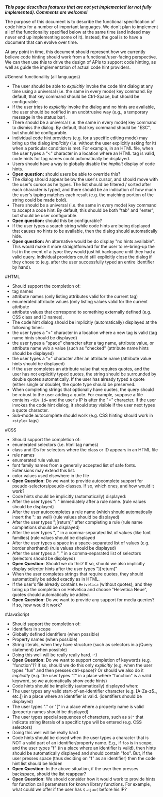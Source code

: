 _**This page describes features that are not yet implemented (or not fully implemented). Comments are welcome!**_

The purpose of this document is to describe the functional specification of code hints for a number of important languages. We don't plan to implement all of the functionality specified below at the same time (and indeed may never end up implementing some of it). Instead, the goal is to have a document that can evolve over time.

At any point in time, this document should represent how we currently believe code hinting should work from a functional/user-facing perspective. We can then use this to drive the design of APIs to support code hinting, as well as guide the implementation of actual code hint providers.

#General functionality (all languages)

* The user should be able to _explicitly_ invoke the code hint dialog at any time using a universal (i.e. the same in every mode) key command. By default, that key command should be Ctrl-Space, but should be configurable.
* If the user tries to _explicitly_ invoke the dialog and no hints are available, the user should be notified in an unobtrusive way (e.g., a temporary message in the status bar).
* There should be a universal (i.e. the same in every mode) key command to dismiss the dialog. By default, that key command should be "ESC", but should be configurable.
* Individual code hint providers (e.g. for a specific editing mode) may bring up the dialog _implicitly_ (i.e. without the user explicitly asking for it) when a particular condition is met. For example, in an HTML file, when the user types a "<" character in a location where an HTML tag is valid, code hints for tag names could automatically be displayed.
* Users should have a way to globally disable the _implicit_ display of code hints.
 * **Open question:** should users be able to override this?
* The dialog should appear below the user's cursor, and should move with the user's cursor as he types. The list should be filtered / sorted after each character is typed, and there should be an indication of how much the user's typing matches each result (e.g. the matching portion of the string could be made bold).
* There should be a universal (i.e. the same in every mode) key command to accept a code hint. By default, this should be both "tab" and "enter", but should be user configurable.
 * **Open question:** should this be configurable?
* If the user types a search string while code hints are being displayed that causes no hints to be available, then the dialog should automatically hide.
 * **Open question:** An alternative would be do display "no hints available". This would make it more straightforward for the user to re-bring-up the list in the event of a typo: they would just hit backspace until they had a valid query. Individual providers could still explicitly close the dialog if they chose to (e.g. after the user successfully typed an entire identifier by hand).

#HTML

* Should support the completion of:
 * tag names
 * attribute names (only listing attributes valid for the current tag)
 * enumerated attribute values (only listing values valid for the current attribute
 * attribute values that correspond to something externally defined (e.g. CSS class and ID names).
* The code hint dialog should be implicitly (automatically) displayed at the following times:
 * the user types a "<" character in a location where a new tag is valid (tag name hints should be displayed)
 * the user types a "space" character after a tag name, attribute value, or attribute name w/o a value (such as "checked" (attribute name hints should be displayed)
 * the user types a "=" character after an attribute name (attribute value hints should be displayed)
* If the user completes an attribute value that requires quotes, and the user has not explicitly typed quotes, the string should be surrounded by double quotes automatically. If the user has already typed a quote (either single or double), the quote type should be preserved.
* When completing strings that optionally have quotes, the query should be robust to the user adding a quote. For example, suppose a file contains ```<div id=``` and the user's IP is after the "=" character. If the user invokes the code hint dialog, it should stay visible if the user next types a quote character.
* Sub-mode autocomplete should work (e.g. CSS hinting should work in ```<style>``` tags)

#CSS

* Should support the completion of:
 * enumerated selectors (i.e. html tag names)
 * class and IDs for selectors where the class or ID appears in an HTML file
 * rule names
 * enumerated rule values
 * font family names from a generally accepted list of safe fonts. Extensions may extend this list.
 * color values used elsewhere in the file
  * **Open Question:** Do we want to provide autocomplete support for pseudo-selectors/pseudo-classes. If so, which ones, and how would it work?
* Code hints should be implicitly (automatically) displayed:
 * After the user types ": " immediately after a rule name. (rule values should be displayed)
 * After the user autocompletes a rule name (which should automatically insert the ": as well) (rule values should be displayed)
 * After the user types ";[return]" after completing a rule (rule name completions should be displayed)
 * After the user types ", " in a comma-separated list of values (like font families) (rule values should be displayed
 * After the user types a space in a space-separated list of values (e.g. border shorthand) (rule values should be displayed)
 * After the user types a ", " in a comma-separated list of selectors (selectors should be displayed)
  * **Open Question:** Should we do this? If so, should we also implicitly display selector hints after the user types "}[return]"
* When the user completes strings that require quotes, they should automatically be added exactly as in HTML.
 * If the user's file already contains ```Helvetica``` (without quotes), and they bring up the completion on Helvetica and choose "Helvetica Neue", quotes should automatically be added.
* **Open Question:** Do we want to provide any support for media queries? If so, how would it work?

#JavaScript

* Should support the completion of:
 * Identifiers in scope
 * Globally defined identifiers (when possible)
 * Property names (when possible)
 * String literals, when they have structure (such as selectors in a jQuery statement) (when possible)
  * Doing this well will be really really hard. :-)
 * **Open Question:** Do we want to support completion of keywords (e.g. "function")? If so, should we do this only _explicitly_ (e.g. when the user types "fun" and then presses ctrl-space)? Or should we also do it _implicitly_ (e.g. the user types "f" in a place where "function" is a valid keyword, so we automatically show  code hints)
* Code hints should be implicitly (automatically) displayed when:
 * The user types any valid start-of-an-identifier character (e.g. [A-Za-z$_, etc.]) in a place where an identifier is valid. (identifiers should be displayed)
 * The user types "." or "[" in a place where a property name is valid (property names should be displayed)
 * The user types special sequences of characters, such as ```$("``` that indicate string literals of a specific type will be entered (e.g. CSS selectors)
  * Doing this well will be really hard
* Code hints should be closed when the user types a character that is NOT a valid part of an identifier/property name. E.g., if ```foo``` is in scope, and the user types "f" (in a place where an identifier is valid), then hints should be automatically displayed and should contain "foo". But, if the user presses space (thus deciding on "f" as an identifier) then the code hint list should be hidden
 * **Open Question:** In the above situation, if the user then presses backspace, should the list reappear?
* **Open Question:** We should consider how it would work to provide hints for function call parameters for known library functions. For example, what could we offer if the user has ```$.ajax(``` before his IP?
 